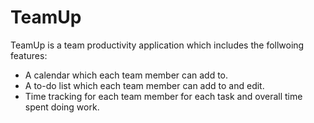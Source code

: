 # TeamUp

TeamUp is a team productivity application which includes the follwoing features:
  - A calendar which each team member can add to.
  - A to-do list which each team member can add to and edit.
  - Time tracking for each team member for each task and overall time spent doing work.

